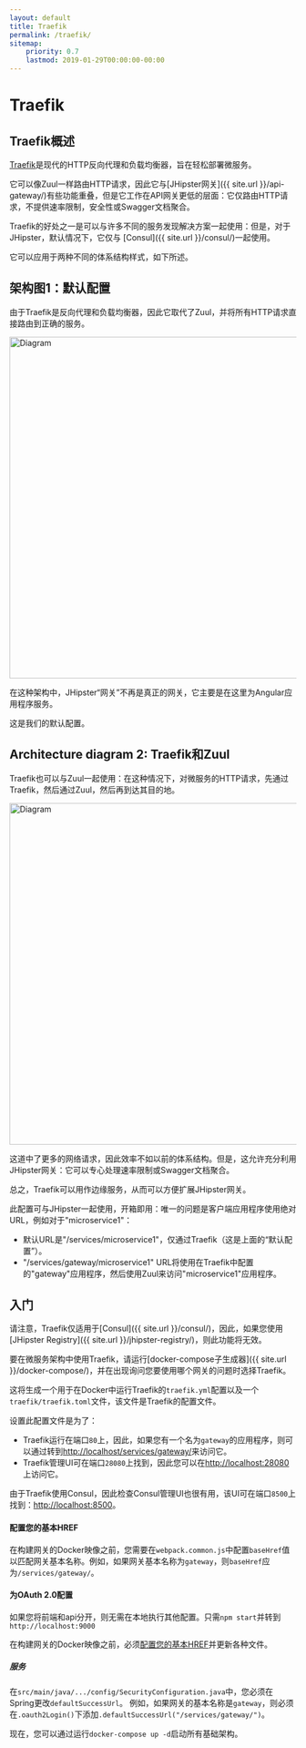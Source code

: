 ```yaml
---
layout: default
title: Traefik
permalink: /traefik/
sitemap:
    priority: 0.7
    lastmod: 2019-01-29T00:00:00-00:00
---
```


# <i class="fa fa-exchange"></i> Traefik

## Traefik概述

[Traefik](https://traefik.io/)是现代的HTTP反向代理和负载均衡器，旨在轻松部署微服务。

它可以像Zuul一样路由HTTP请求，因此它与[JHipster网关]({{ site.url }}/api-gateway/)有些功能重叠，但是它工作在API网关更低的层面：它仅路由HTTP请求，不提供速率限制，安全性或Swagger文档聚合。

Traefik的好处之一是可以与许多不同的服务发现解决方案一起使用：但是，对于JHipster，默认情况下，它仅与 [Consul]({{ site.url }}/consul/)一起使用。

它可以应用于两种不同的体系结构样式，如下所述。

## 架构图1：默认配置

由于Traefik是反向代理和负载均衡器，因此它取代了Zuul，并将所有HTTP请求直接路由到正确的服务。

<img src="{{ site.url }}/images/microservices_architecture_detail.004.png" alt="Diagram" style="width: 800; height: 600" class="img-responsive"/>

在这种架构中，JHipster“网关”不再是真正的网关，它主要是在这里为Angular应用程序服务。

这是我们的默认配置。

## Architecture diagram 2: Traefik和Zuul

Traefik也可以与Zuul一起使用：在这种情况下，对微服务的HTTP请求，先通过Traefik，然后通过Zuul，然后再到达其目的地。

<img src="{{ site.url }}/images/microservices_architecture_detail.005.png" alt="Diagram" style="width: 800; height: 600" class="img-responsive"/>

这道中了更多的网络请求，因此效率不如以前的体系结构。但是，这允许充分利用JHipster网关：它可以专心处理速率限制或Swagger文档聚合。

总之，Traefik可以用作边缘服务，从而可以方便扩展JHipster网关。

此配置可与JHipster一起使用，开箱即用：唯一的问题是客户端应用程序使用绝对URL，例如对于"microservice1"：

- 默认URL是"/services/microservice1"，仅通过Traefik（这是上面的“默认配置”）。
- "/services/gateway/microservice1" URL将使用在Traefik中配置的"gateway"应用程序，然后使用Zuul来访问"microservice1"应用程序。

## 入门

请注意，Traefik仅适用于[Consul]({{ site.url }}/consul/)，因此，如果您使用 [JHipster Registry]({{ site.url }}/jhipster-registry/)，则此功能将无效。

要在微服务架构中使用Traefik，请运行[docker-compose子生成器]({{ site.url }}/docker-compose/)，并在出现询问您要使用哪个网关的问题时选择Traefik。

这将生成一个用于在Docker中运行Traefik的`traefik.yml`配置以及一个`traefik/traefik.toml`文件，该文件是Traefik的配置文件。

设置此配置文件是为了：

- Traefik运行在端口`80`上，因此，如果您有一个名为`gateway`的应用程序，则可以通过转到[http://localhost/services/gateway/](http://localhost/gateway/)来访问它。
- Traefik管理UI可在端口`28080`上找到，因此您可以在[http://localhost:28080](http://localhost:28080)上访问它。

由于Traefik使用Consul，因此检查Consul管理UI也很有用，该UI可在端口`8500`上找到：[http://localhost:8500](http://localhost:8500)。

#### 配置您的基本HREF

在构建网关的Docker映像之前，您需要在`webpack.common.js`中配置`baseHref`值以匹配网关基本名称。例如，如果网关基本名称为`gateway`，则`baseHref`应为`/services/gateway/`。

#### 为OAuth 2.0配置

如果您将前端和api分开，则无需在本地执行其他配置。只需`npm start`并转到`http://localhost:9000`

在构建网关的Docker映像之前，必须[配置您的基本HREF](#configure-your-base-href)并更新各种文件。

##### 服务

在`src/main/java/.../config/SecurityConfiguration.java`中，您必须在Spring更改`defaultSuccessUrl`。
例如，如果网关的基本名称是`gateway`，则必须在`.oauth2Login()`下添加`.defaultSuccessUrl("/services/gateway/")`。

现在，您可以通过运行`docker-compose up -d`启动所有基础架构。